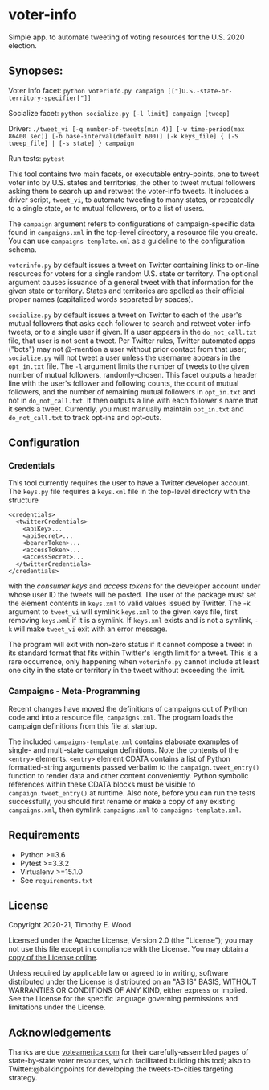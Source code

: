 # voter-info
Simple app. to automate tweeting of voting resources for the U.S. 2020 election.

## Synopses:

Voter info facet:
`python voterinfo.py campaign [["]U.S.-state-or-territory-specifier["]]`

Socialize facet:
`python socialize.py [-l limit] campaign [tweep]`

Driver:
`./tweet_vi [-q number-of-tweets(min 4)] [-w time-period(max 86400 sec)] [-b base-interval(default 600)] [-k keys_file] { [-S tweep_file] | [-s state] } campaign`

Run tests:
`pytest`

This tool contains two main facets, or executable entry-points, one to tweet voter info by U.S. states and territories,
the other to tweet mutual followers asking them to search up and retweet the voter-info tweets.  It includes a
driver script, `tweet_vi`, to automate tweeting to many states, or repeatedly to a single state, or to mutual followers,
or to a list of users.

The `campaign` argument refers to configurations of campaign-specific data found in `campaigns.xml` in the top-level
directory, a resource file you create.  You can use `campaigns-template.xml` as a guideline to the configuration schema.

`voterinfo.py` by default issues a tweet on Twitter containing
links to on-line resources for voters for a single random U.S. state or territory.
The optional argument causes issuance of a general tweet with that information for the given state or territory.
States and territories are spelled as their official proper names (capitalized words separated by spaces).

`socialize.py` by default issues a tweet on Twitter to each of the user's mutual followers that asks each follower
to search and retweet voter-info tweets, or to a single user if given.  If a user appears in
the `do_not_call.txt` file, that user is not sent a tweet.  Per Twitter rules, Twitter automated apps ("bots") may
not @-mention a user without prior contact from that user; `socialize.py` will not tweet a user unless the username appears
in the `opt_in.txt` file.  The `-l` argument limits the number of tweets to the given number of mutual followers, randomly-chosen.
This facet outputs a header line with the user's follower and following counts, the count of mutual followers,
and the number of remaining mutual followers in `opt_in.txt` and not in `do_not_call.txt`.  It then outputs a line
with each follower's name that it sends a tweet.  Currently, you must manually maintain `opt_in.txt` and
`do_not_call.txt` to track opt-ins and opt-outs.

## Configuration

### Credentials

This tool currently requires the user to have a Twitter developer account.
The `keys.py` file requires a `keys.xml` file in the top-level directory with the structure
```
<credentials>
  <twitterCredentials>
    <apiKey>...
    <apiSecret>...
    <bearerToken>...
    <accessToken>...
    <accessSecret>...
  </twitterCredentials>
</credentials>
```
with the _consumer keys_ and _access tokens_ for the developer account under
whose user ID the tweets will be posted. The user of the package must set the element contents in `keys.xml`
to valid values issued by Twitter.  The -k argument to `tweet_vi` will symlink `keys.xml` to the given keys file,
first removing `keys.xml` if it is a symlink.  If `keys.xml` exists and is not a symlink, `-k` will make `tweet_vi`
exit with an error message.

The program will exit with non-zero status if it cannot compose a tweet in its standard format
that fits within Twitter's length limit for a tweet.  This is a rare occurrence, only happening when
`voterinfo.py` cannot include at least one city in the state or territory in the tweet without exceeding the limit.

### Campaigns - Meta-Programming

Recent changes have moved the definitions of campaigns out of Python code and into a resource file, `campaigns.xml`.
The program loads the campaign definitions from this file at startup.

The included `campaigns-template.xml` contains elaborate examples of single- and multi-state campaign definitions.  Note the
contents of the `<entry>` elements.  `<entry>` element CDATA contains a list of Python formatted-string arguments passed
verbatim to the `campaign.tweet_entry()` function to render data and other content conveniently.  Python symbolic references
within these CDATA blocks must be visible to `campaign.tweet_entry()` at runtime.  Also note, before you can run
the tests successfully, you should first rename or make a copy of any existing `campaigns.xml`, then symlink
`campaigns.xml` to `campaigns-template.xml`.

## Requirements
- Python >=3.6
- Pytest >=3.3.2
- Virtualenv >=15.1.0
- See `requirements.txt`

## License
   Copyright 2020-21, Timothy E. Wood

   Licensed under the Apache License, Version 2.0 (the "License");
   you may not use this file except in compliance with the License.
   You may obtain a [copy of the License online](http://www.apache.org/licenses/LICENSE-2.0).

   Unless required by applicable law or agreed to in writing, software
   distributed under the License is distributed on an "AS IS" BASIS,
   WITHOUT WARRANTIES OR CONDITIONS OF ANY KIND, either express or implied.
   See the License for the specific language governing permissions and
   limitations under the License.

## Acknowledgements
Thanks are due [voteamerica.com](https://voteamerica.com) for their carefully-assembled
pages of state-by-state voter resources, which facilitated building this tool; also to Twitter:@balkingpoints for
developing the tweets-to-cities targeting strategy.
